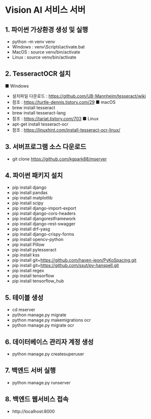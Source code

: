 # Vision AI 서비스 서버 

## 1. 파이썬 가상환경 생성 및 실행
- python –m venv venv 
- Windows : venv\Scripts\activate.bat
- MacOS : source venv/bin/activate
- Linux : source venv/bin/activate

## 2. TesseractOCR 설치
■ Windows
- 설치파일 다운로드 : https://github.com/UB-Mannheim/tesseract/wiki
- 참조 : https://turtle-dennis.tistory.com/29
■ macOS
- brew install tesseract
- brew install tesseract-lang
- 참조 : https://tariat.tistory.com/703
■ Linux
- apt-get install tesseract-ocr
- 참조 : https://linuxhint.com/install-tesseract-ocr-linux/

## 3. 서버프로그램 소스 다운로드
- git clone https://github.com/kgpark88/mserver

## 4. 파이썬 패키지 설치
- pip install django
- pip install pandas
- pip install matplotlib
- pip install scipy
- pip install django-import-export
- pip install django-cors-headers
- pip install djangorestframework
- pip install django-rest-swagger
- pip install drf-yasg
- pip install django-crispy-forms
- pip install opencv-python
- pip install Pillow
- pip install pytesseract
- pip install kss
- pip install git+https://github.com/haven-jeon/PyKoSpacing.git
- pip install git+https://github.com/ssut/py-hanspell.git
- pip install regex
- pip install tensorflow
- pip install tensorflow_hub

## 5. 테이블 생성
- cd mserver
- python manage.py migrate
- python manage.py makemigrations ocr
- python manage.py migrate ocr

## 6. 데이터베이스 관리자 계정 생성
- python manage.py createsuperuser

## 7. 백엔드 서버 실행
- python manage.py runserver

## 8. 백엔드 웹서비스 접속
- http://localhost:8000
